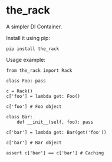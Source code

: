 the_rack
========

A simpler DI Container.

Install it using pip:

    pip install the_rack

Usage example:

    from the_rack import Rack

    class Foo: pass

    c = Rack()
    c['foo'] = lambda get: Foo()

    c['foo'] # Foo object

    class Bar:
        def __init__(self, foo): pass

    c['bar'] = lambda get: Bar(get('foo'))

    c['bar'] # Bar object

    assert c['bar'] == c['bar'] # Caching
